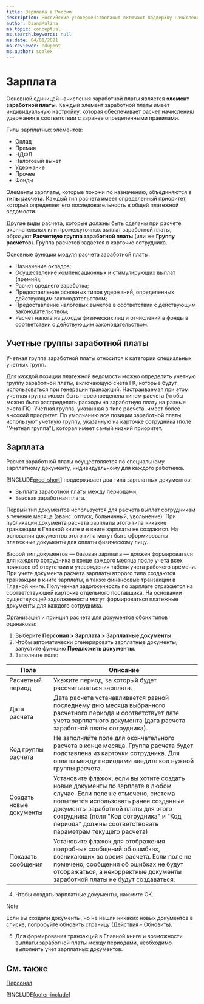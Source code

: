 ```yaml
---
title: Зарплата в России
description: Российские усовершенствования включают поддержку начисления заработной платы.
author: DianaMalina
ms.topic: conceptual
ms.search.keywords: null
ms.date: 04/01/2021
ms.reviewer: edupont
ms.author: soalex
---
```


# <a name="payroll"></a><a name="payroll"></a><a name="payroll"></a>Зарплата

Основной единицей начисления заработной платы является **элемент заработной платы**. Каждый элемент заработной платы имеет индивидуальную настройку, которая обеспечивает расчет начисления/удержания в соответствии с заранее определенными правилами. 

Типы зарплатных элементов:

- Оклад
- Премия
- НДФЛ
- Налоговый вычет
- Удержание
- Прочее
- Фонды

Элементы зарплаты, которые похожи по назначению, объединяются в **типы расчета**. Каждый тип расчета имеет определенный приоритет, который определяет его последовательность в общей платежной ведомости.

Другие виды расчета, которые должны быть сделаны при расчете окончательных или промежуточных выплат заработной платы, образуют **Расчетную группа заработной платы** (или же **Группу расчетов**). Группа расчетов задается в карточке сотрудника.

Основные функции модуля расчета заработной платы:

- Назначение окладов; 
- Осуществление компенсационных и стимулирующих выплат (премий); 
- Расчет среднего заработка;
- Предоставление основных типов удержаний, определенных действующим законодательством; 
- Предоставление налоговых вычетов в соответствии с действующим законодательством; 
- Расчет налога на доходы физических лиц и отчислений в фонды в соответствии с действующим законодательством.

## <a name="payroll-accounting-groups"></a><a name="payroll-accounting-groups"></a><a name="payroll-accounting-groups"></a>Учетные группы заработной платы

Учетная группа заработной платы относится к категории специальных учетных групп.

Для каждой позиции платежной ведомости можно определить учетную группу заработной платы, включающую счета ГК, которые будут использоваться при генерации транзакций. Настраиваемая при этом учетная группа может быть переопределена типом расчета (чтобы можно было распределять расходы на заработную плату на разные счета ГК). Учетная группа, указанная в типе расчета, имеет более высокий приоритет. По умолчанию все позиции заработной платы используют учетную группу, указанную на карточке сотрудника (поле "Учетная группа"), которая имеет самый низкий приоритет.

## <a name="payroll-1"></a><a name="payroll-1"></a><a name="payroll-1"></a>Зарплата

Расчет заработной платы осуществляется по специальному зарплатному документу, индивидуальному для каждого работника.

[!INCLUDE[prod_short](../../includes/prod_short.md)] поддерживает два типа зарплатных документов: 

- Выплата заработной платы между периодами; 
- Базовая заработная плата. 

Первый тип документов используется для расчета выплат сотрудникам в течение месяца (аванс, отпуск, больничный, увольнение). При публикации документа расчета зарплаты этого типа никакие транзакции в Главной книге и в книге зарплаты не создаются. На основании документов этого типа могут быть сформированы платежные документы для оплаты физическому лицу. 

Второй тип документов — базовая зарплата — должен формироваться для каждого сотрудника в конце каждого месяца после учета всех приказов об отсутствии и утверждения табеля учета рабочего времени. При учете документа расчета зарплаты второго типа создаются транзакции в книге зарплаты, а также финансовые транзакции в Главной книге. Полученная задолженность по зарплате отражается на соответствующей карточке отдельного поставщика. На основании существующей задолженности могут формироваться платежные документы для каждого сотрудника.

Организация и принцип расчета для документов обоих типов одинаковы:

1. Выберите **Персонал > Зарплата > Зарплатные документы**
2. Чтобы автоматически сгенерировать зарплатные документы, запустите функцию **Предложить документы**.
3. Заполните поля:

| Поле                  | Описание                                                  |
| ---------------------- | ------------------------------------------------------------ |
| Расчетный период     | Укажите период, за который будет рассчитываться зарплата.  |
| Дата расчета       | Дата расчета устанавливается равной последнему дню месяца выбранного расчетного периода и соответствует дате учета зарплатного документа (дата расчета заработной платы сотрудника). |
| Код группы расчета | Не заполняйте поле для окончательного расчета в конце месяца. Группа расчета будет подставлена из карточки сотрудника. Для оплаты между периодами введите код нужной группы расчета. |
| Создать новые документы   | Установите флажок, если вы хотите создать новые документы по зарплате в любом случае. Если поле не отмечено, система попытается использовать ранее созданные документы заработной платы для этого сотрудника (поля "Код сотрудника" и "Код периода" должны соответствовать параметрам текущего расчета) |
| Показать сообщения          | Установите флажок для отображения подробных сообщений об ошибках, возникающих во время расчета. Если поле не помечено, сообщения об ошибках не будут отображаться, а некорректные документы заработной платы не будут создаваться. |

4. Чтобы создать зарплатные документы, нажмите ОК. 

  > [!NOTE]
  > Если вы создали документы, но не нашли никаких новых документов в списке, попробуйте обновить страницу (Действия - Обновить).

5. Для формирования транзакций в Главной книге и возможности выплаты заработной платы между периодами, необходимо выполнить учет зарплатных документов.

## <a name="see-also"></a><a name="see-also"></a><a name="see-also"></a>См. также

[Персонал](Human-Resources.md)  


[!INCLUDE[footer-include](../../includes/footer-banner.md)]
